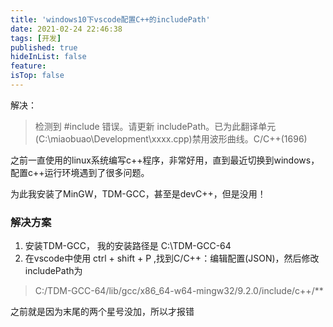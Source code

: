 ```yaml
---
title: 'windows10下vscode配置C++的includePath'
date: 2021-02-24 22:46:38
tags: [开发]
published: true
hideInList: false
feature: 
isTop: false
---
```

解决：
> 检测到 #include 错误。请更新 includePath。已为此翻译单元(C:\miaobuao\Development\xxxx.cpp)禁用波形曲线。C/C++(1696)
<!--more-->
之前一直使用的linux系统编写c++程序，非常好用，直到最近切换到windows，配置c++运行环境遇到了很多问题。

为此我安装了MinGW，TDM-GCC，甚至是devC++，但是没用！

### 解决方案
1. 安装TDM-GCC，
我的安装路径是 C:\TDM-GCC-64
2. 在vscode中使用 ctrl + shift + P ,找到C/C++：编辑配置(JSON)，然后修改includePath为
>C:/TDM-GCC-64/lib/gcc/x86_64-w64-mingw32/9.2.0/include/c++/**

之前就是因为末尾的两个星号没加，所以才报错